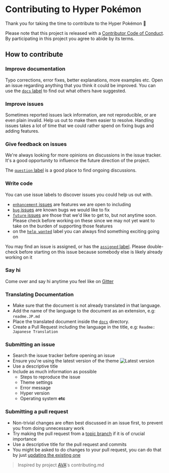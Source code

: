 # Contributing to Hyper Pokémon

Thank you for taking the time to contribute to the Hyper Pokémon 🎉

Please note that this project is released with a [Contributor Code of Conduct](code-of-conduct.md). By participating in this project you agree to abide by its terms.

## How to contribute

### Improve documentation

Typo corrections, error fixes, better explanations, more examples etc. Open an issue regarding anything that you think it could be improved. You can use the [`docs` label](https://github.com/klauscfhq/hyper-pokemon/labels/docs) to find out what others have suggested.

### Improve issues

Sometimes reported issues lack information, are not reproducible, or are even plain invalid. Help us out to make them easier to resolve. Handling issues takes a lot of time that we could rather spend on fixing bugs and adding features.

### Give feedback on issues

We're always looking for more opinions on discussions in the issue tracker. It's a good opportunity to influence the future direction of the project.

The [`question` label](https://github.com/klauscfhq/hyper-pokemon/labels/question) is a good place to find ongoing discussions.

### Write code

You can use issue labels to discover issues you could help us out with.

- [`enhancement` issues](https://github.com/klauscfhq/hyper-pokemon/labels/enhancement) are features we are open to including
- [`bug` issues](https://github.com/klauscfhq/hyper-pokemon/labels/bug) are known bugs we would like to fix
- [`future` issues](https://github.com/klauscfhq/hyper-pokemon/labels/future) are those that we'd like to get to, but not anytime soon. Please check before working on these since we may not yet want to take on the burden of supporting those features
- on the [`help wanted`](https://github.com/klauscfhq/hyper-pokemon/labels/future) label you can always find something exciting going on

You may find an issue is assigned, or has the [`assigned` label](https://github.com/klauscfhq/hyper-pokemon/labels/assigned). Please double-check before starting on this issue because somebody else is likely already working on it

### Say hi

Come over and say hi anytime you feel like on [Gitter](https://gitter.im/klauscfhq/hyper-pokemon)

### Translating Documentation

- Make sure that the document is not already translated in that language.
- Add the name of the language to the document as an extension, e.g: `readme.JP.md`
- Place the translated document inside the [`docs`](https://github.com/klauscfhq/hyper-pokemon/tree/master/docs) directory.
- Create a Pull Request including the language in the title, e.g: `Readme: Japanese Translation`

### Submitting an issue

- Search the issue tracker before opening an issue
- Ensure you're using the latest version of the theme ![Latest version](https://badge.fury.io/gh/klauscfhq%2Fhyper-pokemon.svg)
- Use a descriptive title
- Include as much information as possible
  - Steps to reproduce the issue
  - Theme settings
  - Error message
  - Hyper version
  - Operating system **etc**

### Submitting a pull request

- Non-trivial changes are often best discussed in an issue first, to prevent you from doing unnecessary work
- Try making the pull request from a [topic branch](https://github.com/dchelimsky/rspec/wiki/Topic-Branches) if it is of crucial importance
- Use a descriptive title for the pull request and commits
- You might be asked to do changes to your pull request, you can do that by just [updating the existing one](https://github.com/RichardLitt/docs/blob/master/amending-a-commit-guide.md)

> Inspired by project [AVA](https://github.com/avajs/ava/blob/master/contributing.md)'s contributing.md
